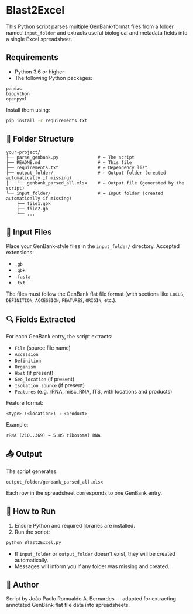 # Blast2Excel

This Python script parses multiple GenBank-format files from a folder named `input_folder` and extracts useful biological and metadata fields into a single Excel spreadsheet.

## Requirements

- Python 3.6 or higher
- The following Python packages:

```
pandas
biopython
openpyxl
```

Install them using:

```bash
pip install -r requirements.txt
```

## 📁 Folder Structure

```
your-project/
├── parse_genbank.py               # ← The script
├── README.md                      # ← This file
├── requirements.txt               # ← Dependency list
├── output_folder/                 # ← Output folder (created automatically if missing)
│   └── genbank_parsed_all.xlsx    # ← Output file (generated by the script)
└── input_folder/                  # ← Input folder (created automatically if missing)
    ├── file1.gbk
    ├── file2.gb
    └── ...
```

## 🧾 Input Files

Place your GenBank-style files in the `input_folder/` directory. Accepted extensions:

- `.gb`
- `.gbk`
- `.fasta`
- `.txt`

The files must follow the GenBank flat file format (with sections like `LOCUS`, `DEFINITION`, `ACCESSION`, `FEATURES`, `ORIGIN`, etc.).

## 🔍 Fields Extracted

For each GenBank entry, the script extracts:

- `File` (source file name)
- `Accession`
- `Definition`
- `Organism`
- `Host` (if present)
- `Geo_location` (if present)
- `Isolation_source` (if present)
- `Features` (e.g. rRNA, misc_RNA, ITS, with locations and products)

Feature format:

```
<type> (<location>) → <product>
```

Example:
```
rRNA (210..369) → 5.8S ribosomal RNA
```

## 📤 Output

The script generates:

```
output_folder/genbank_parsed_all.xlsx
```

Each row in the spreadsheet corresponds to one GenBank entry.

## 🚀 How to Run

1. Ensure Python and required libraries are installed.
2. Run the script:

```bash
python Blast2Excel.py
```

- If `input_folder` or `output_folder` doesn't exist, they will be created automatically.
- Messages will inform you if any folder was missing and created.

## 👤 Author

Script by João Paulo Romualdo A. Bernardes — adapted for extracting annotated GenBank flat file data into spreadsheets.
